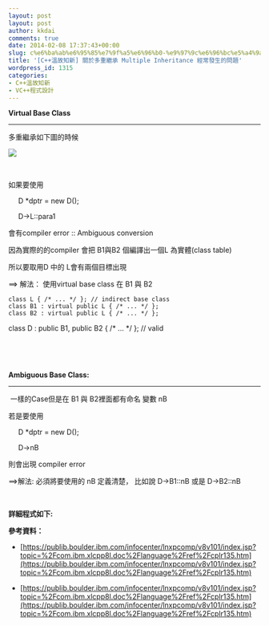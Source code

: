 ```yaml
---
layout: post
layout: post
author: kkdai
comments: true
date: 2014-02-08 17:37:43+00:00
slug: c%e6%ba%ab%e6%95%85%e7%9f%a5%e6%96%b0-%e9%97%9c%e6%96%bc%e5%a4%9a%e9%87%8d%e7%b9%bc%e6%89%bf-inheritance-%e7%b6%93%e5%b8%b8%e7%99%bc%e7%94%9f%e7%9a%84%e5%95%8f%e9%a1%8c
title: '[C++溫故知新] 關於多重繼承 Multiple Inheritance 經常發生的問題'
wordpress_id: 1315
categories:
- C++溫故知新
- VC++程式設計
---
```





**Virtual Base Class**




* * *




多重繼承如下圖的時候




![](https://publib.boulder.ibm.com/infocenter/lnxpcomp/v8v101/topic/com.ibm.xlcpp8l.doc/language/ref/xcpvirt1.gif)




 




如果要使用  




     D *dptr = new D();




     D->L::para1 




會有compiler error :: Ambiguous conversion




因為實際的的compiler 會把 B1與B2 個編譯出一個L 為實體(class table)




所以要取用D 中的 L會有兩個目標出現




==> 解法： 使用virtual base class 在 B1 與 B2



    
    class L { /* ... */ }; // indirect base class
    class B1 : virtual public L { /* ... */ };
    class B2 : virtual public L { /* ... */ };
    




class D : public B1, public B2 { /* ... */ }; // valid




 




 




**Ambiguous Base Class:**




* * *

 一樣的Case但是在 B1 與 B2裡面都有命名 變數 nB




若是要使用




     D *dptr = new D();




     D->nB 




則會出現 compiler error




==>解法: 必須將要使用的 nB 定義清楚， 比如說 D->B1::nB 或是 D->B2::nB




 




**詳細程式如下:**





**參考資料：**









  * [https://publib.boulder.ibm.com/infocenter/lnxpcomp/v8v101/index.jsp?topic=%2Fcom.ibm.xlcpp8l.doc%2Flanguage%2Fref%2Fcplr135.htm](https://publib.boulder.ibm.com/infocenter/lnxpcomp/v8v101/index.jsp?topic=%2Fcom.ibm.xlcpp8l.doc%2Flanguage%2Fref%2Fcplr135.htm)


  * [https://publib.boulder.ibm.com/infocenter/lnxpcomp/v8v101/index.jsp?topic=%2Fcom.ibm.xlcpp8l.doc%2Flanguage%2Fref%2Fcplr135.htm](https://publib.boulder.ibm.com/infocenter/lnxpcomp/v8v101/index.jsp?topic=%2Fcom.ibm.xlcpp8l.doc%2Flanguage%2Fref%2Fcplr135.htm)







      
